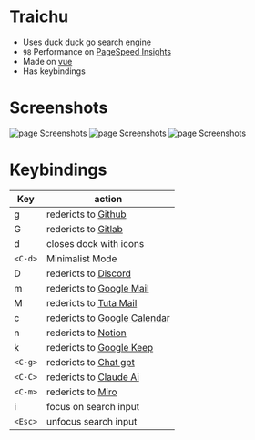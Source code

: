 # Traichu

- Uses duck duck go search engine
- `98` Performance on [PageSpeed Insights](https://pagespeed.web.dev/analysis/https-traichu-netlify-app/8nyntpnjmj?form_factor=desktop)
- Made on [vue](https://vuejs.org)
- Has keybindings

# Screenshots

![page Screenshots](./assets/screenshot-1.png)
![page Screenshots](./assets/screenshot-2.png)
![page Screenshots](./assets/screenshot-3.png)

# Keybindings

| Key     | action                                                      |
| ------- | ----------------------------------------------------------- |
| g       | redericts to [Github](https://github.com)                   |
| G       | redericts to [Gitlab](https://gitlab.com)                   |
| d       | closes dock with icons                                      |
| `<C-d>` | Minimalist Mode                                             |
| D       | redericts to [Discord](https://discord.com/app)             |
| m       | redericts to [Google Mail](https://mail.google.com/)        |
| M       | redericts to [Tuta Mail](https://tuta.io/)                  |
| c       | redericts to [Google Calendar](https://calendar.google.com) |
| n       | redericts to [Notion](https://notion.so)                    |
| k       | redericts to [Google Keep](https://keep.google.com)         |
| `<C-g>` | redericts to [Chat gpt](https://chatgpt.com)                |
| `<C-C>` | redericts to [Claude Ai](https://claude.ai/new)             |
| `<C-m>` | redericts to [Miro](https://miro.com/)                      |
| i       | focus on search input                                       |
| `<Esc>` | unfocus search input                                        |
